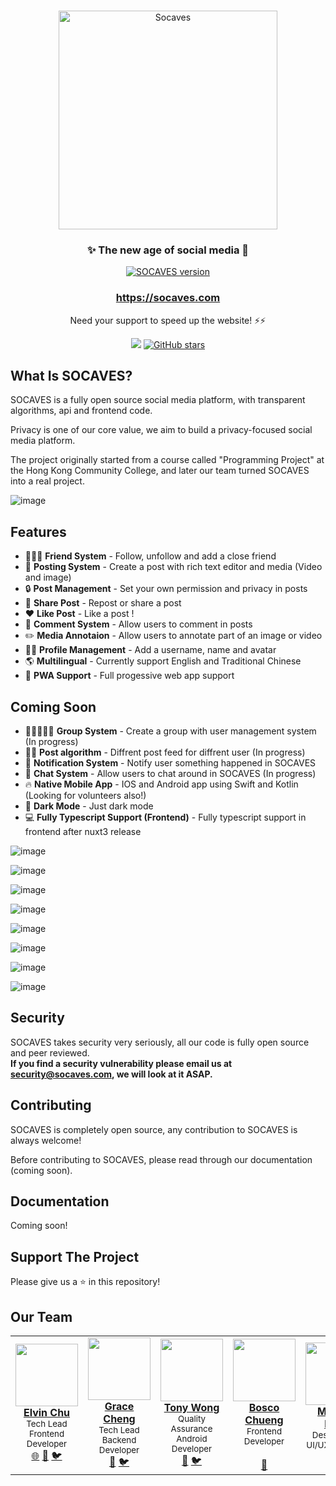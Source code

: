 <br>
<p align="center">
<a href="https://socaves.com" target="_blank">
<img src="https://res.cloudinary.com/reptilehk-com/image/upload/v1620581285/soacves_ac9d84.png" alt="Socaves"  width="350"/>
</a>
</p>

<h3 align="center">
<b>✨ The new age of social media 🗻</b>
</h3>


<p align="center">
<a href="https://socaves.com" target="__blank"><img src="https://img.shields.io/github/v/release/Trigove/socaves?include_prereleases&color=F97316&label=" alt="SOCAVES version"></a>
  
</p>

<h3 align="center">
<a href="https://socaves.com" target="_blank"> https://socaves.com </a>
</h3>

<p align="center">
Need your support to speed up the website! ⚡⚡
</p>

<p align="center">
  <a href="https://twitter.com/socavesapp"><img src="https://img.shields.io/twitter/follow/socavesapp" /></a>    
  <a href="https://github.com/trigove/socaves" target="__blank"><img alt="GitHub stars" src="https://img.shields.io/github/stars/trigove/socaves?style=social"></a>
</p>


## What Is SOCAVES?
<p>SOCAVES is a fully open source social media platform, with transparent algorithms, api and frontend code.</p>
<p>Privacy is one of our core value, we aim to build a privacy-focused social media platform.</p>
<p>The project originally started from a course called "Programming Project" at the Hong Kong Community College, and later our team turned SOCAVES into a real project.</p>

![image](https://user-images.githubusercontent.com/6602723/122238611-db34a500-cef2-11eb-95ab-ff0503f23266.png)

## Features
- 👩‍👧‍👦 **Friend System** - Follow, unfollow and add a close friend
- 📝 **Posting System** - Create a post with rich text editor and media (Video and image)
- 🔒 **Post Management** - Set your own permission and privacy in posts
- 🔗 **Share Post** - Repost or share a post 
- ❤️ **Like Post** - Like a post !
- 💬 **Comment System** - Allow users to comment in posts
- ✏️ **Media Annotaion** - Allow users to annotate part of an image or video
- 🙆‍♂️ **Profile Management** - Add a username, name and avatar
- 🌎 **Multilingual** - Currently support English and Traditional Chinese
- 📱 **PWA Support** - Full progessive web app support


## Coming Soon
- 👨‍👦‍👧👧‍👦 **Group System** - Create a group with user management system (In progress)
- 👨‍💻 **Post algorithm** - Diffrent post feed for diffrent user (In progress)
- 🔔 **Notification System** - Notify user something happened in SOCAVES
- 💬 **Chat System** - Allow users to chat around in SOCAVES (In progress)
- 🔥 **Native Mobile App** - IOS and Android app using Swift and Kotlin (Looking for volunteers also!)
- 🌙 **Dark Mode** - Just dark mode
- 💻 **Fully Typescript Support (Frontend)** - Fully typescript support in frontend after nuxt3 release

![image](https://user-images.githubusercontent.com/6602723/120814055-11803500-c581-11eb-8a9f-86a1e3a98772.png)

![image](https://user-images.githubusercontent.com/6602723/120812601-b568e100-c57f-11eb-86f7-8fe638e2fe3f.png)

![image](https://user-images.githubusercontent.com/6602723/120812709-d03b5580-c57f-11eb-8b14-7e6e9cfbd667.png)

![image](https://user-images.githubusercontent.com/6602723/120812913-02e54e00-c580-11eb-82b4-c652d5141a26.png)

![image](https://user-images.githubusercontent.com/6602723/120813072-27d9c100-c580-11eb-8e05-554c00035351.png)

![image](https://user-images.githubusercontent.com/6602723/120813347-62435e00-c580-11eb-8b65-8a3205fac8bb.png)

![image](https://user-images.githubusercontent.com/6602723/120813640-a898bd00-c580-11eb-946d-55471ed6892b.png)

![image](https://user-images.githubusercontent.com/6602723/121034794-e2b3ca00-c7df-11eb-969d-23449f1a5390.png)



## Security
SOCAVES takes security very seriously, all our code is fully open source and peer reviewed.
<br>
**If you find a security vulnerability please email us at security@socaves.com, we will look at it ASAP.**

## Contributing
SOCAVES is completely open source, any contribution to SOCAVES is always welcome!

Before contributing to SOCAVES, please read through our documentation (coming soon).

<!--Translate Guide And Coding Guide-->

## Documentation
Coming soon!

## Support The Project
Please give us a ⭐ in this repository!

## Our Team
<!-- ALL-CONTRIBUTORS-LIST:START - Do not remove or modify this section -->
<table>
    <tr>
        <td align="center">
            <a href="https://github.com/Elvincth" title="Github" target="_blank">
                <img src="https://bit.ly/3z2U9zx" width="100" alt="" /><br /> <b>Elvin Chu</b></a><br />
            <sup>Tech Lead</sup> <br>
            <sup>Frontend Developer</sup> <br>
            <a href="https://elvincth.com" target="_blank" title="Website">🌐</a>
            <a href="https://socaves.com/profile/elvincth" target="_blank" title="SOCAVES">🗻</a>
            <a href="https://twitter.com/Elvincth" target="_blank" title="Twitter">🐦</a>
        </td>
        <td align="center">
            <a href="https://github.com/gra-ch" title="Github" target="_blank">
                <img src="https://bit.ly/2SU89Ly" width="100" alt="" /><br /> <b>Grace Cheng</b></a><br />
            <sup>Tech Lead</sup> <br>
            <sup>Backend Developer</sup> <br>
            <a href="https://socaves.com/profile/gracecheng" target="_blank" title="SOCAVES">🗻</a>
            <a href="https://twitter.com/_chengrace" target="_blank" title="Twitter">🐦</a>
        </td>
        <td align="center">
            <a href="https://github.com/tonywong586" title="Github" target="_blank">
                <img src="https://res.cloudinary.com/socaves/image/upload/v1622793433/avatar/tony_cfpvng.png"
                    width="100" alt="" /><br /> <b>Tony Wong</b></a><br />
            <sup>Quality Assurance</sup> <br>
            <sup>Android Developer</sup> <br>
            <a href="https://socaves.com/profile/tonywong586" target="_blank" title="SOCAVES">🗻</a>
            <a href="https://twitter.com/tonywong586" target="_blank" title="Twitter">🐦</a>
        </td>
        <td align="center">
            <a href="https://github.com/BoGor918" title="Github" target="_blank">
                <img src="https://res.cloudinary.com/socaves/image/upload/v1622793433/avatar/bosco_m38mpg.png"
                    width="100" alt="" /><br /> <b>Bosco Chueng</b></a><br />
            <sup>Frontend Developer</sup> <br>
            <sup></sup> <br>
            <a href="https://socaves.com/profile/BoGor918" target="_blank" title="SOCAVES">🗻</a>
        </td>
        <td align="center">
            <a href="https://github.com/kaaheiikj" title="Github" target="_blank">
                <img src="https://res.cloudinary.com/socaves/image/upload/v1622793434/avatar/michael_qaqgid.png"
                    width="100" alt="" /><br /> <b>Michael Pang</b></a><br />
            <sup>Design Lead</sup> <br>
            <sup>UI/UX Designer</sup> <br>
            <a href="https://socaves.com/profile/kaaheiikj" target="_blank" title="SOCAVES">🗻</a>
            <a href="https://twitter.com/kaaheiikj" target="_blank" title="Twitter">🐦</a>
        </td>
        <td align="center">
            <a href="https://github.com/jennychanyiktung" title="Github" target="_blank">
                <img src="https://res.cloudinary.com/socaves/image/upload/v1622793434/avatar/jenny_uewam9.png"
                    width="100" alt="" /><br /> <b>Jenny Chan</b></a><br />
            <sup>Frontend Developer</sup> <br>
            <sup>Translator</sup> <br>
            <a href="https://socaves.com/profile/jenny" target="_blank" title="SOCAVES">🗻</a>
        </td>
    </tr>
</table>

